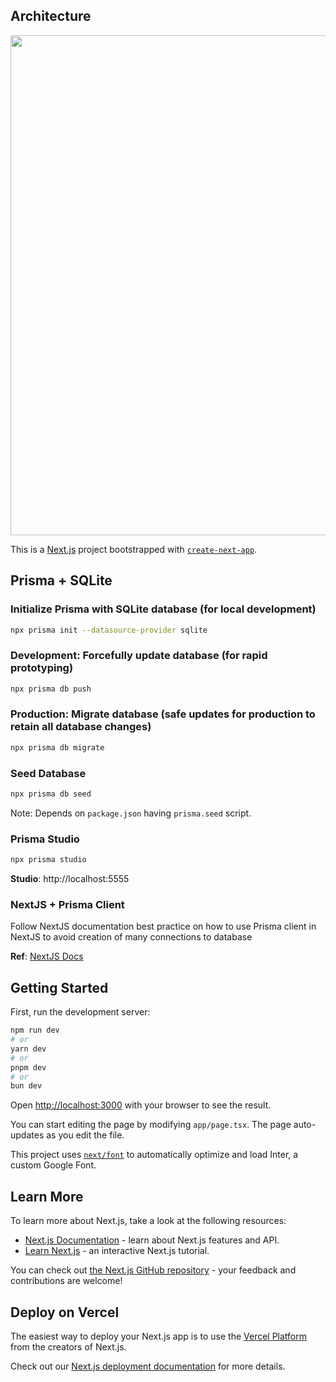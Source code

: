 ## Architecture

<image src="docs/component-snapshot-1.png" width="800px" height="auto"/>

This is a [Next.js](https://nextjs.org/) project bootstrapped with [`create-next-app`](https://github.com/vercel/next.js/tree/canary/packages/create-next-app).

## Prisma + SQLite

### Initialize Prisma with SQLite database (for local development)

```sh
npx prisma init --datasource-provider sqlite
```

### Development: Forcefully update database (for rapid prototyping)

```sh
npx prisma db push
```

### Production: Migrate database (safe updates for production to retain all database changes)

```sh
npx prisma db migrate
```

### Seed Database

```sh
npx prisma db seed
```

Note: Depends on `package.json` having `prisma.seed` script.

### Prisma Studio

```sh
npx prisma studio
```

**Studio**: http://localhost:5555

### NextJS + Prisma Client

Follow NextJS documentation best practice on how to use Prisma client in NextJS to avoid creation of many connections to database

**Ref**: [NextJS Docs](https://www.prisma.io/docs/orm/more/help-and-troubleshooting/help-articles/nextjs-prisma-client-dev-practices)

## Getting Started

First, run the development server:

```bash
npm run dev
# or
yarn dev
# or
pnpm dev
# or
bun dev
```

Open [http://localhost:3000](http://localhost:3000) with your browser to see the result.

You can start editing the page by modifying `app/page.tsx`. The page auto-updates as you edit the file.

This project uses [`next/font`](https://nextjs.org/docs/basic-features/font-optimization) to automatically optimize and load Inter, a custom Google Font.

## Learn More

To learn more about Next.js, take a look at the following resources:

- [Next.js Documentation](https://nextjs.org/docs) - learn about Next.js features and API.
- [Learn Next.js](https://nextjs.org/learn) - an interactive Next.js tutorial.

You can check out [the Next.js GitHub repository](https://github.com/vercel/next.js/) - your feedback and contributions are welcome!

## Deploy on Vercel

The easiest way to deploy your Next.js app is to use the [Vercel Platform](https://vercel.com/new?utm_medium=default-template&filter=next.js&utm_source=create-next-app&utm_campaign=create-next-app-readme) from the creators of Next.js.

Check out our [Next.js deployment documentation](https://nextjs.org/docs/deployment) for more details.
